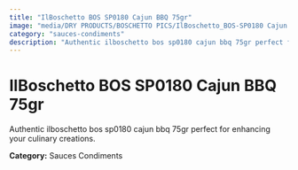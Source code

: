 ```yaml
---
title: "IlBoschetto BOS SP0180 Cajun BBQ 75gr"
image: "media/DRY PRODUCTS/BOSCHETTO PICS/IlBoschetto_BOS-SP0180 Cajun BBQ  75gr.png"
category: "sauces-condiments"
description: "Authentic ilboschetto bos sp0180 cajun bbq 75gr perfect for enhancing your culinary creations."
---
```


# IlBoschetto BOS SP0180 Cajun BBQ 75gr

Authentic ilboschetto bos sp0180 cajun bbq 75gr perfect for enhancing your culinary creations.

**Category:** Sauces Condiments
